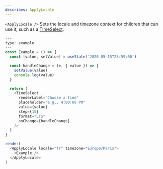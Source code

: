 ```yaml
---
describes: ApplyLocale
---
```


`<ApplyLocale />` Sets the locale and timezone context for children that can
use it, such as a [TimeSelect](TimeSelect).

```js
---
type: example
---
const Example = () => {
  const [value, setValue] = useState('2020-05-18T23:59:00')

  const handleChange = (e, { value }) => {
    setValue(value)
    console.log(value)
  }

  return (
    <TimeSelect
      renderLabel="Choose a time"
      placeholder="e.g., 4:00:00 PM"
      value={value}
      step={15}
      format="LTS"
      onChange={handleChange}
    />
  )
}

render(
  <ApplyLocale locale="fr" timezone="Europe/Paris">
    <Example />
  </ApplyLocale>
)
```
